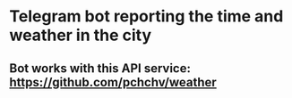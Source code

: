 # Telegram bot reporting the time and weather in the city
## Bot works with this API service: https://github.com/pchchv/weather
